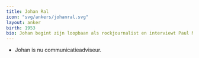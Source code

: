 ```yaml
---
title: Johan Ral
icon: "svg/ankers/johanral.svg"
layout: anker
birth: 1953
bio: Johan begint zijn loopbaan als rockjournalist en interviewt Paul Mc Cartney. Later gaat hij bij e toenmalige BRT werken. Tien jaar later stapt hij over het bedrijfsleven.
---
```


* Johan is nu communicatieadviseur.
